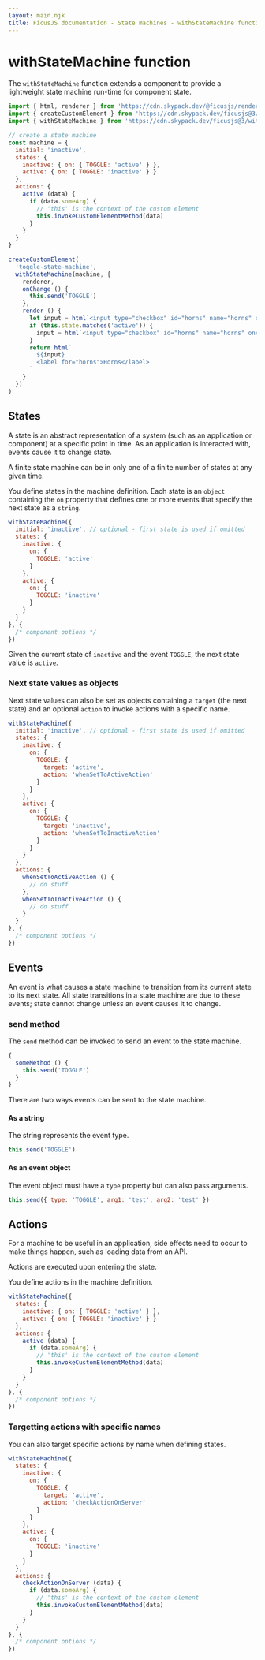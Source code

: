 ```yaml
---
layout: main.njk
title: FicusJS documentation - State machines - withStateMachine function
---
```

# withStateMachine function

The `withStateMachine` function extends a component to provide a lightweight state machine run-time for component state.

```js
import { html, renderer } from 'https://cdn.skypack.dev/@ficusjs/renderers@4/htm'
import { createCustomElement } from 'https://cdn.skypack.dev/ficusjs@3/custom-element'
import { withStateMachine } from 'https://cdn.skypack.dev/ficusjs@3/with-state-machine'

// create a state machine
const machine = {
  initial: 'inactive',
  states: {
    inactive: { on: { TOGGLE: 'active' } },
    active: { on: { TOGGLE: 'inactive' } }
  },
  actions: {
    active (data) {
      if (data.someArg) {
        // 'this' is the context of the custom element
        this.invokeCustomElementMethod(data)
      }
    }
  }
}

createCustomElement(
  'toggle-state-machine',
  withStateMachine(machine, {
    renderer,
    onChange () {
      this.send('TOGGLE')
    },
    render () {
      let input = html`<input type="checkbox" id="horns" name="horns" onchange="${this.onChange}">`
      if (this.state.matches('active')) {
        input = html`<input type="checkbox" id="horns" name="horns" onchange="${this.onChange}" checked>`
      }
      return html`
        ${input}
        <label for="horns">Horns</label>
      `
    }
  })
)
```

## States

A state is an abstract representation of a system (such as an application or component) at a specific point in time.
As an application is interacted with, events cause it to change state.

A finite state machine can be in only one of a finite number of states at any given time.

You define states in the machine definition. Each state is an `object` containing the `on` property that defines one or more events that specify the next state as a `string`.

```js
withStateMachine({
  initial: 'inactive', // optional - first state is used if omitted
  states: {
    inactive: {
      on: {
        TOGGLE: 'active'
      }
    },
    active: {
      on: {
        TOGGLE: 'inactive'
      }
    }
  }
}, {
  /* component options */
})
```

Given the current state of `inactive` and the event `TOGGLE`, the next state value is `active`.

### Next state values as objects

Next state values can also be set as objects containing a `target` (the next state) and an optional `action` to invoke actions with a specific name.

```js
withStateMachine({
  initial: 'inactive', // optional - first state is used if omitted
  states: {
    inactive: {
      on: {
        TOGGLE: {
          target: 'active',
          action: 'whenSetToActiveAction'
        }
      }
    },
    active: {
      on: {
        TOGGLE: {
          target: 'inactive',
          action: 'whenSetToInactiveAction'
        }
      }
    }
  },
  actions: {
    whenSetToActiveAction () {
      // do stuff
    },
    whenSetToInactiveAction () {
      // do stuff
    }
  }
}, {
  /* component options */
})
```

## Events

An event is what causes a state machine to transition from its current state to its next state.
All state transitions in a state machine are due to these events; state cannot change unless an event causes it to change.

### send method

The `send` method can be invoked to send an event to the state machine.

```js
{
  someMethod () {
    this.send('TOGGLE')
  }
}
```

There are two ways events can be sent to the state machine.

#### As a string

The string represents the event type.

```js
this.send('TOGGLE')
```

#### As an event object

The event object must have a `type` property but can also pass arguments.

```js
this.send({ type: 'TOGGLE', arg1: 'test', arg2: 'test' })
```

## Actions

For a machine to be useful in an application, side effects need to occur to make things happen, such as loading data from an API.

Actions are executed upon entering the state.

You define actions in the machine definition.

```js
withStateMachine({
  states: {
    inactive: { on: { TOGGLE: 'active' } },
    active: { on: { TOGGLE: 'inactive' } }
  },
  actions: {
    active (data) {
      if (data.someArg) {
        // 'this' is the context of the custom element
        this.invokeCustomElementMethod(data)
      }
    }
  }
}, {
  /* component options */
})
```

### Targetting actions with specific names

You can also target specific actions by name when defining states.

```js
withStateMachine({
  states: {
    inactive: {
      on: {
        TOGGLE: {
          target: 'active',
          action: 'checkActionOnServer'
        }
      }
    },
    active: {
      on: {
        TOGGLE: 'inactive'
      }
    }
  },
  actions: {
    checkActionOnServer (data) {
      if (data.someArg) {
        // 'this' is the context of the custom element
        this.invokeCustomElementMethod(data)
      }
    }
  }
}, {
  /* component options */
})
```
